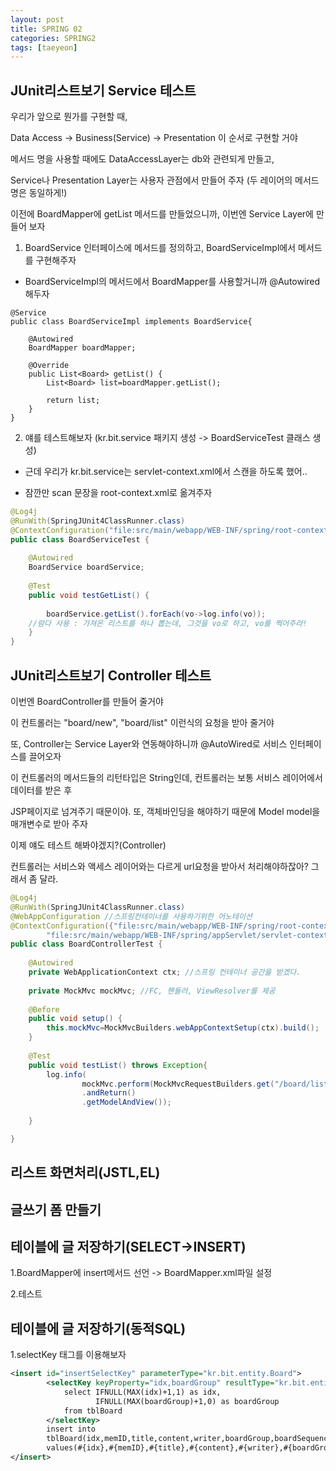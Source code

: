 ```yaml
---
layout: post
title: SPRING 02
categories: SPRING2
tags: [taeyeon]
---
```



## JUnit리스트보기 Service 테스트

우리가 앞으로 뭔가를 구현할 때, 

Data Access -> Business(Service) -> Presentation 이 순서로 구현할 거야

메서드 명을 사용할 때에도 DataAccessLayer는 db와 관련되게 만들고,

Service나 Presentation Layer는 사용자 관점에서 만들어 주자 (두 레이어의 메서드명은 동일하게!)

이전에 BoardMapper에 getList 메서드를 만들었으니까, 이번엔 Service Layer에 만들어 보자

1. BoardService 인터페이스에 메서드를 정의하고, BoardServiceImpl에서 메서드를 구현해주자

- BoardServiceImpl의 메서드에서 BoardMapper를 사용할거니까 @Autowired 해두자

```1=BoardServiceImpl
@Service
public class BoardServiceImpl implements BoardService{

	@Autowired
	BoardMapper boardMapper;
	
	@Override
	public List<Board> getList() {
		List<Board> list=boardMapper.getList();
		
		return list;
	}
}
```

2. 얘를 테스트해보자 (kr.bit.service 패키지 생성 -> BoardServiceTest 클래스 생성)

- 근데 우리가 kr.bit.service는 servlet-context.xml에서 스캔을 하도록 했어..

- 잠깐만 scan 문장을 root-context.xml로 옮겨주자
  
```2=BoardServiceTest.java
@Log4j
@RunWith(SpringJUnit4ClassRunner.class)
@ContextConfiguration("file:src/main/webapp/WEB-INF/spring/root-context.xml")
public class BoardServiceTest {
	
	@Autowired
	BoardService boardService;
	
	@Test
	public void testGetList() {
		
		boardService.getList().forEach(vo->log.info(vo));
    //람다 사용 : 가져온 리스트를 하나 뽑는데, 그것을 vo로 하고, vo를 찍어주라! 
	}
}
```

## JUnit리스트보기 Controller 테스트

이번엔 BoardController를 만들어 줄거야

이 컨트롤러는 "board/new", "board/list" 이런식의 요청을 받아 줄거야

또, Controller는 Service Layer와 연동해야하니까 @AutoWired로 서비스 인터페이스를 끌어오자

이 컨트롤러의 메서드들의 리턴타입은 String인데, 컨트롤러는 보통 서비스 레이어에서 데이터를 받은 후

JSP페이지로 넘겨주기 때문이야. 또, 객체바인딩을 해야하기 때문에 Model model을 매개변수로 받아 주자

이제 얘도 테스트 해봐야겠지?(Controller)

컨트롤러는 서비스와 액세스 레이어와는 다르게 url요청을 받아서 처리해야하잖아? 그래서 좀 달라.

```3=BoardControllerTest.java
@Log4j
@RunWith(SpringJUnit4ClassRunner.class)
@WebAppConfiguration //스프링컨테이너를 사용하기위한 어노테이션
@ContextConfiguration({"file:src/main/webapp/WEB-INF/spring/root-context.xml",
		"file:src/main/webapp/WEB-INF/spring/appServlet/servlet-context.xml"})
public class BoardControllerTest {
	
	@Autowired
	private WebApplicationContext ctx; //스프링 컨테이너 공간을 받겠다.
	
	private MockMvc mockMvc; //FC, 핸들러, ViewResolver를 제공
	
	@Before
	public void setup() {
		this.mockMvc=MockMvcBuilders.webAppContextSetup(ctx).build();
	}
	
	@Test
	public void testList() throws Exception{
		log.info(
				mockMvc.perform(MockMvcRequestBuilders.get("/board/list"))
				.andReturn()
				.getModelAndView());
				
	}

}
```

## 리스트 화면처리(JSTL,EL)

## 글쓰기 폼 만들기

## 테이블에 글 저장하기(SELECT->INSERT)

1.BoardMapper에 insert메서드 선언 -> BoardMapper.xml파일 설정

2.테스트

## 테이블에 글 저장하기(동적SQL)

1.selectKey 태그를 이용해보자

```4=BoardMapper.xml
<insert id="insertSelectKey" parameterType="kr.bit.entity.Board">
		<selectKey keyProperty="idx,boardGroup" resultType="kr.bit.entity.Board" order="BEFORE">
			select IFNULL(MAX(idx)+1,1) as idx,
				   IFNULL(MAX(boardGroup)+1,0) as boardGroup
			from tblBoard
		</selectKey>
		insert into 
		tblBoard(idx,memID,title,content,writer,boardGroup,boardSequence,boardLevel,boardAvailable)
		values(#{idx},#{memID},#{title},#{content},#{writer},#{boardGroup},0,0,1)				
</insert>
```











